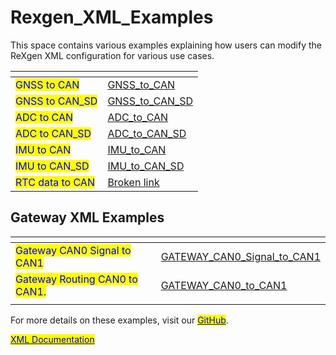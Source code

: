 # Rexgen\_XML\_Examples

This space contains various examples explaining how users can modify the ReXgen XML configuration for various use cases.

<table data-view="cards"><thead><tr><th></th><th data-hidden data-card-target data-type="content-ref"></th></tr></thead><tbody><tr><td><mark style="color:blue;">GNSS to CAN</mark></td><td><a href="GNSS_to_CAN/">GNSS_to_CAN</a></td></tr><tr><td><mark style="color:blue;">GNSS to CAN_SD</mark></td><td><a href="GNSS_to_CAN_SD/">GNSS_to_CAN_SD</a></td></tr><tr><td><mark style="color:blue;">ADC to CAN</mark></td><td><a href="ADC_to_CAN/">ADC_to_CAN</a></td></tr><tr><td><mark style="color:blue;">ADC to CAN_SD</mark></td><td><a href="ADC_to_CAN_SD/">ADC_to_CAN_SD</a></td></tr><tr><td><mark style="color:blue;">IMU to CAN</mark></td><td><a href="IMU_to_CAN/">IMU_to_CAN</a></td></tr><tr><td><mark style="color:blue;">IMU to CAN_SD</mark></td><td><a href="IMU_to_CAN_SD/">IMU_to_CAN_SD</a></td></tr><tr><td><mark style="color:blue;">RTC data to CAN</mark></td><td><a href="broken-reference">Broken link</a></td></tr></tbody></table>

## Gateway XML Examples

<table data-view="cards"><thead><tr><th></th><th data-hidden data-card-target data-type="content-ref"></th></tr></thead><tbody><tr><td><mark style="color:blue;">Gateway CAN0 Signal to CAN1</mark></td><td><a href="GATEWAY_CAN0_Signal_to_CAN1/">GATEWAY_CAN0_Signal_to_CAN1</a></td></tr><tr><td><mark style="color:blue;">Gateway Routing CAN0 to CAN1.</mark></td><td><a href="GATEWAY_CAN0_to_CAN1/">GATEWAY_CAN0_to_CAN1</a></td></tr><tr><td></td><td></td></tr></tbody></table>

For more details on these examples, visit our [<mark style="color:blue;">GitHub</mark>](https://github.com/InfluxTechnology/Rexgen\_XML\_Examples).

[<mark style="color:blue;">XML Documentation</mark>](http://127.0.0.1:5000/o/HhTfJJOHHF3lfqYUgSrl/s/JyTQxtiSJQ0uJl8WwrN8/)&#x20;
